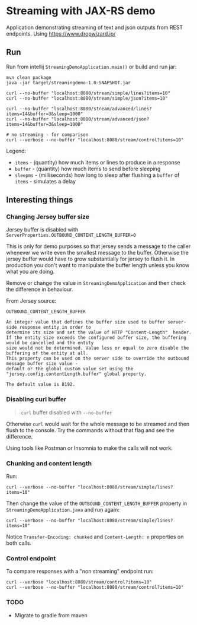# Streaming with JAX-RS demo

Application demonstrating streaming of text and json outputs from REST endpoints.
Using https://www.dropwizard.io/

## Run

Run from intellij `StreamingDemoApplication.main()` or build and run jar:

    mvn clean package 
    java -jar target/streamingdemo-1.0-SNAPSHOT.jar

    curl --no-buffer "localhost:8080/stream/simple/lines?items=10" 
    curl --no-buffer "localhost:8080/stream/simple/json?items=10" 
    
    curl --no-buffer "localhost:8080/stream/advanced/lines?items=14&buffer=3&sleep=1000" 
    curl --no-buffer "localhost:8080/stream/advanced/json?items=14&buffer=3&sleep=1000" 
    
    # no streaming - for comparison
    curl --verbose --no-buffer "localhost:8080/stream/control?items=10" 
    
Legend:

* `items`   - (quantity)     how much items or lines to produce in a response
* `buffer`  - (quantity)     how much items to send before sleeping
* `sleepms` - (milliseconds) how long to sleep after flushing a `buffer` of `items` - simulates a delay
    
## Interesting things

### Changing Jersey buffer size

Jersey buffer is disabled with `ServerProperties.OUTBOUND_CONTENT_LENGTH_BUFFER=0`

This is only for demo purposes so that jersey sends a message to the caller whenever we write even the smallest
message to the buffer.
Otherwise the jersey buffer would have to grow substantially for jersey to flush it.
In production you don't want to manipulate the buffer length unless you know what you are doing.

Remove or change the value in `StreamingDemoApplication` and then check the difference in behaviour.

From Jersey source:

```
OUTBOUND_CONTENT_LENGTH_BUFFER

An integer value that defines the buffer size used to buffer server-side response entity in order to
determine its size and set the value of HTTP "Content-Length"  header.
If the entity size exceeds the configured buffer size, the buffering would be cancelled and the entity 
size would not be determined. Value less or equal to zero disable the buffering of the entity at all.
This property can be used on the server side to override the outbound message buffer size value -
default or the global custom value set using the "jersey.config.contentLength.buffer" global property.

The default value is 8192.
```
   
### Disabling curl buffer

> `curl` buffer disabled with `--no-buffer`

Otherwise `curl` would wait for the whole message to be streamed and then flush to the console.
Try the commands without that flag and see the difference.

Using tools like Postman or Insomnia to make the calls will not work.

### Chunking and content length

Run:

    curl --verbose --no-buffer "localhost:8080/stream/simple/lines?items=10" 
    
Then change the value of the `OUTBOUND_CONTENT_LENGTH_BUFFER` property in `StreamingDemoApplication.java` and run again:

    curl --verbose --no-buffer "localhost:8080/stream/simple/lines?items=10" 

Notice `Transfer-Encoding: chunked` and `Content-Length: n` properties on both calls.

### Control endpoint

To compare responses with a "non streaming" endpoint run:

    curl --verbose "localhost:8080/stream/control?items=10" 
    curl --verbose --no-buffer "localhost:8080/stream/control?items=10" 
    
### TODO
* Migrate to gradle from maven